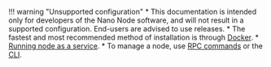!!! warning "Unsupported configuration"
	* This documentation is intended only for developers of the Nano Node software, and will not result in a supported configuration.  End-users are advised to use releases.
	* The fastest and most recommended method of installation is through [Docker](/running-a-node/node-setup).
	* [Running node as a service](/integration-guides/advanced/#running-nano-as-a-service).
	* To manage a node, use [RPC commands](/commands/rpc-protocol/) or the [CLI](/commands/command-line-interface).